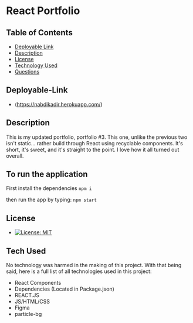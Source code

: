 # React Portfolio

## Table of Contents

* [Deployable Link](#deployable-links)
* [Description](#user-story)
* [License](#license)
* [Technology Used](#technology-used)
* [Questions](#questions)

## Deployable-Link
* (https://nabdikadir.herokuapp.com/)

## Description
 
This is my updated portfolio, portfolio #3. This one, unlike the previous two isn't static... rather build through React using recyclable components. It's short, it's sweet, and it's straight to the point. I love how it all turned out overall.

## To run the application
First install the dependencies 
```npm i ```

then run the app by typing:
```npm start ```
  
## License
 
* [![License: MIT](https://img.shields.io/badge/License-MIT-yellow.svg)](https://opensource.org/licenses/MIT)
 
## Tech Used
No technology was harmed in the making of this project. With that being said, 
here is a full list of all technologies used in this project: 

* React Components 
* Dependencies (Located in Package.json)
* REACT.JS
* JS/HTML/CSS
* Figma
* particle-bg

